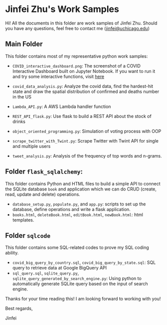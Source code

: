 # Jinfei Zhu's Work Samples

Hi! All the documents in this folder are work samples of Jinfei Zhu. Should you have any questions, feel free to contact me (jinfei@uchicago.edu)

## Main Folder

This folder contains most of my representative python work samples:

- `COVID_interactive_dashboard.png`: The screenshot of a COVID Interactive Dashboard built on Jupyter Notebook. If you want to run it and try some interactive functions, visit [here](https://github.com/jinfei1125/final-project-covid-twitter)

- `covid_data_analysis.py`: Analyze the covid data, find the hardest-hit state and draw the spatial distribution of confirmed and deaths number in the US

- `Lambda_API.py`: A AWS Lambda handler function

- `REST_API_flask.py`: Use flask to build a REST API about the stock of drinks

- `object_oriented_programming.py`: Simulation of voting process with OOP

- `scrape_twitter_with_Twint.py`: Scrape Twitter with Twint API for single and multiple users

- `tweet_analysis.py`: Analysis of the frequency of top words and n-grams.



## Folder `flask_sqlalchemy`:

This folder contains Python and HTML files to build a simple API to connect the SQLite database `book` and application which we can do CRUD (create, read, update and delete) operations.

- `database_setup.py`, `populate.py`, and `app.py`: scripts to set up the database, define operations and write a flask application.
- `books.html`, `deleteBook.html`, `editBook.html`, `newBook.html`: html templates.

## Folder `sqlcode`

This folder contains some SQL-related codes to prove my SQL coding ability. 

- `covid_big_query_by_country.sql`, `covid_big_query_by_state.sql`: SQL query to retrieve data at Google BigQuery API
- `sql_query.sql`, `sqlite_query.py`, `sqlite_query_generated_by_search_engine.py`: Using python to automatically generate SQLite query based on the input of search engine. 


Thanks for your time reading this! I am looking forward to working with you!

Best regards,

Jinfei

